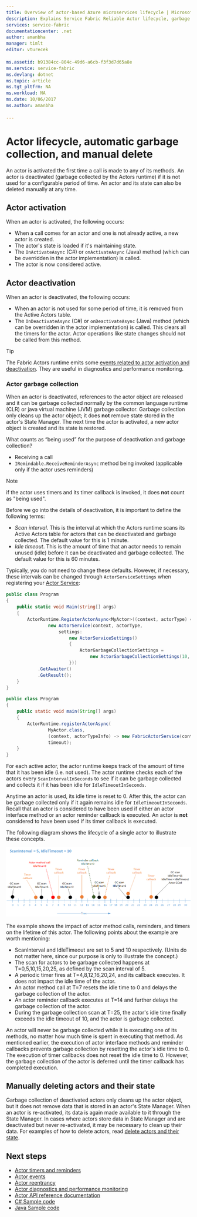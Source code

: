 ```yaml
---
title: Overview of actor-based Azure microservices lifecycle | Microsoft Docs
description: Explains Service Fabric Reliable Actor lifecycle, garbage collection, and manually deleting actors and their state
services: service-fabric
documentationcenter: .net
author: amanbha
manager: timlt
editor: vturecek

ms.assetid: b91384cc-804c-49d6-a6cb-f3f3d7d65a8e
ms.service: service-fabric
ms.devlang: dotnet
ms.topic: article
ms.tgt_pltfrm: NA
ms.workload: NA
ms.date: 10/06/2017
ms.author: amanbha

---
```

# Actor lifecycle, automatic garbage collection, and manual delete
An actor is activated the first time a call is made to any of its methods. An actor is deactivated (garbage collected by the Actors runtime) if it is not used for a configurable period of time. An actor and its state can also be deleted manually at any time.

## Actor activation
When an actor is activated, the following occurs:

* When a call comes for an actor and one is not already active, a new actor is created.
* The actor's state is loaded if it's maintaining state.
* The `OnActivateAsync` (C#) or `onActivateAsync` (Java) method (which can be overridden in the actor implementation) is called.
* The actor is now considered active.

## Actor deactivation
When an actor is deactivated, the following occurs:

* When an actor is not used for some period of time, it is removed from the Active Actors table.
* The `OnDeactivateAsync` (C#) or `onDeactivateAsync` (Java) method (which can be overridden in the actor implementation) is called. This clears all the timers for the actor. Actor operations like state changes should not be called from this method.

> [!TIP]
> The Fabric Actors runtime emits some [events related to actor activation and deactivation](service-fabric-reliable-actors-diagnostics.md#list-of-events-and-performance-counters). They are useful in diagnostics and performance monitoring.
>
>

### Actor garbage collection
When an actor is deactivated, references to the actor object are released and it can be garbage collected normally by the common language runtime (CLR) or java virtual machine (JVM) garbage collector. Garbage collection only cleans up the actor object; it does **not** remove state stored in the actor's State Manager. The next time the actor is activated, a new actor object is created and its state is restored.

What counts as “being used” for the purpose of deactivation and garbage collection?

* Receiving a call
* `IRemindable.ReceiveReminderAsync` method being invoked (applicable only if the actor uses reminders)

> [!NOTE]
> if the actor uses timers and its timer callback is invoked, it does **not** count as "being used".
>
>

Before we go into the details of deactivation, it is important to define the following terms:

* *Scan interval*. This is the interval at which the Actors runtime scans its Active Actors table for actors that can be deactivated and garbage collected. The default value for this is 1 minute.
* *Idle timeout*. This is the amount of time that an actor needs to remain unused (idle) before it can be deactivated and garbage collected. The default value for this is 60 minutes.

Typically, you do not need to change these defaults. However, if necessary, these intervals can be changed through `ActorServiceSettings` when registering your [Actor Service](service-fabric-reliable-actors-platform.md):

```csharp
public class Program
{
    public static void Main(string[] args)
    {
        ActorRuntime.RegisterActorAsync<MyActor>((context, actorType) =>
                new ActorService(context, actorType,
                    settings:
                        new ActorServiceSettings()
                        {
                            ActorGarbageCollectionSettings =
                                new ActorGarbageCollectionSettings(10, 2)
                        }))
            .GetAwaiter()
            .GetResult();
    }
}
```

```Java
public class Program
{
    public static void main(String[] args)
    {
        ActorRuntime.registerActorAsync(
                MyActor.class,
                (context, actorTypeInfo) -> new FabricActorService(context, actorTypeInfo),
                timeout);
    }
}
```
For each active actor, the actor runtime keeps track of the amount of time that it has been idle (i.e. not used). The actor runtime checks each of the actors every `ScanIntervalInSeconds` to see if it can be garbage collected and collects it if it has been idle for `IdleTimeoutInSeconds`.

Anytime an actor is used, its idle time is reset to 0. After this, the actor can be garbage collected only if it again remains idle for `IdleTimeoutInSeconds`. Recall that an actor is considered to have been used if either an actor interface method or an actor reminder callback is executed. An actor is **not** considered to have been used if its timer callback is executed.

The following diagram shows the lifecycle of a single actor to illustrate these concepts.

![Example of idle time][1]

The example shows the impact of actor method calls, reminders, and timers on the lifetime of this actor. The following points about the example are worth mentioning:

* ScanInterval and IdleTimeout are set to 5 and 10 respectively. (Units do not matter here, since our purpose is only to illustrate the concept.)
* The scan for actors to be garbage collected happens at T=0,5,10,15,20,25, as defined by the scan interval of 5.
* A periodic timer fires at T=4,8,12,16,20,24, and its callback executes. It does not impact the idle time of the actor.
* An actor method call at T=7 resets the idle time to 0 and delays the garbage collection of the actor.
* An actor reminder callback executes at T=14 and further delays the garbage collection of the actor.
* During the garbage collection scan at T=25, the actor's idle time finally exceeds the idle timeout of 10, and the actor is garbage collected.

An actor will never be garbage collected while it is executing one of its methods, no matter how much time is spent in executing that method. As mentioned earlier, the execution of actor interface methods and reminder callbacks prevents garbage collection by resetting the actor's idle time to 0. The execution of timer callbacks does not reset the idle time to 0. However, the garbage collection of the actor is deferred until the timer callback has completed execution.

## Manually deleting actors and their state
Garbage collection of deactivated actors only cleans up the actor object, but it does not remove data that is stored in an actor's State Manager. When an actor is re-activated, its data is again made available to it through the State Manager. In cases where actors store data in State Manager and are deactivated but never re-activated, it may be necessary to clean up their data.  For examples of how to delete actors, read [delete actors and their state](service-fabric-actors-delete-actors.md).

## Next steps
* [Actor timers and reminders](service-fabric-reliable-actors-timers-reminders.md)
* [Actor events](service-fabric-reliable-actors-events.md)
* [Actor reentrancy](service-fabric-reliable-actors-reentrancy.md)
* [Actor diagnostics and performance monitoring](service-fabric-reliable-actors-diagnostics.md)
* [Actor API reference documentation](https://msdn.microsoft.com/library/azure/dn971626.aspx)
* [C# Sample code](https://github.com/Azure-Samples/service-fabric-dotnet-getting-started)
* [Java Sample code](http://github.com/Azure-Samples/service-fabric-java-getting-started)

<!--Image references-->
[1]: ./media/service-fabric-reliable-actors-lifecycle/garbage-collection.png
